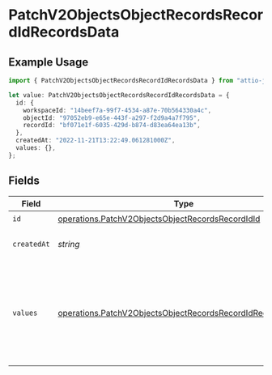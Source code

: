 # PatchV2ObjectsObjectRecordsRecordIdRecordsData

## Example Usage

```typescript
import { PatchV2ObjectsObjectRecordsRecordIdRecordsData } from "attio-js/models/operations";

let value: PatchV2ObjectsObjectRecordsRecordIdRecordsData = {
  id: {
    workspaceId: "14beef7a-99f7-4534-a87e-70b564330a4c",
    objectId: "97052eb9-e65e-443f-a297-f2d9a4a7f795",
    recordId: "bf071e1f-6035-429d-b874-d83ea64ea13b",
  },
  createdAt: "2022-11-21T13:22:49.061281000Z",
  values: {},
};
```

## Fields

| Field                                                                                                                                      | Type                                                                                                                                       | Required                                                                                                                                   | Description                                                                                                                                | Example                                                                                                                                    |
| ------------------------------------------------------------------------------------------------------------------------------------------ | ------------------------------------------------------------------------------------------------------------------------------------------ | ------------------------------------------------------------------------------------------------------------------------------------------ | ------------------------------------------------------------------------------------------------------------------------------------------ | ------------------------------------------------------------------------------------------------------------------------------------------ |
| `id`                                                                                                                                       | [operations.PatchV2ObjectsObjectRecordsRecordIdId](../../models/operations/patchv2objectsobjectrecordsrecordidid.md)                       | :heavy_check_mark:                                                                                                                         | N/A                                                                                                                                        |                                                                                                                                            |
| `createdAt`                                                                                                                                | *string*                                                                                                                                   | :heavy_check_mark:                                                                                                                         | When this record was created.                                                                                                              | 2022-11-21T13:22:49.061281000Z                                                                                                             |
| `values`                                                                                                                                   | [operations.PatchV2ObjectsObjectRecordsRecordIdRecordsValues](../../models/operations/patchv2objectsobjectrecordsrecordidrecordsvalues.md) | :heavy_check_mark:                                                                                                                         | A record type with an attribute `api_slug` as the key, and an array of value objects as the values.                                        |                                                                                                                                            |